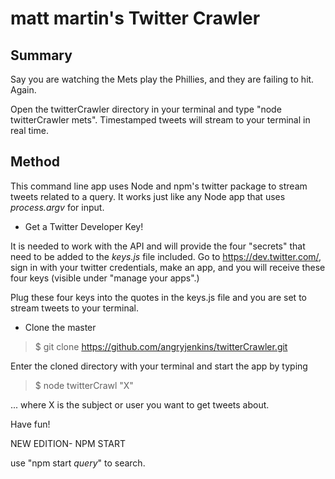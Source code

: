 # matt martin's Twitter Crawler


Summary
------------

Say you are watching the Mets play the Phillies, and they are failing to hit. Again.

Open the twitterCrawler directory in your terminal and type "node twitterCrawler mets". Timestamped tweets will stream to your terminal in real time.


Method
------

This command line app uses Node and npm's twitter package to stream tweets related to a query. It works just like any Node app that uses *process.argv* for input. 

+ Get a Twitter Developer Key!

It is needed to work with the API and will provide the four "secrets" that need to be added to the *keys.js* file included. Go to https://dev.twitter.com/, sign in with your twitter credentials, make an app, and you will receive these four keys (visible under "manage your apps".)

Plug these four keys into the quotes in the keys.js file and you are set to stream tweets to your terminal.

+ Clone the master

> $ git clone https://github.com/angryjenkins/twitterCrawler.git

Enter the cloned directory with your terminal and start the app by typing

> $ node twitterCrawl "X"

... where X is the subject or user you want to get tweets about.

Have fun!


NEW EDITION- NPM START

use "npm start *query*" to search.